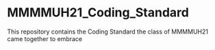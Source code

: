 # MMMMUH21_Coding_Standard
This repository contains the Coding Standard the class of MMMMUH21 came together to embrace
